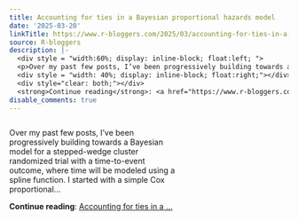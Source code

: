 ```yaml
---
title: Accounting for ties in a Bayesian proportional hazards model
date: '2025-03-20'
linkTitle: https://www.r-bloggers.com/2025/03/accounting-for-ties-in-a-bayesian-proportional-hazards-model/
source: R-bloggers
description: |-
  <div style = "width:60%; display: inline-block; float:left; ">
  <p>Over my past few posts, I’ve been progressively building towards a Bayesian model for a stepped-wedge cluster randomized trial with a time-to-event outcome, where time will be modeled using a spline function. I started with a simple Cox proportional...</p></div>
  <div style = "width: 40%; display: inline-block; float:right;"></div>
  <div style="clear: both;"></div>
  <strong>Continue reading</strong>: <a href="https://www.r-bloggers.com/2025/03/accounting-for-ties-in-a-bayesian-proportional-hazards-model/">Accounting for ties in a ...
disable_comments: true
---
```

<div style = "width:60%; display: inline-block; float:left; ">
<p>Over my past few posts, I’ve been progressively building towards a Bayesian model for a stepped-wedge cluster randomized trial with a time-to-event outcome, where time will be modeled using a spline function. I started with a simple Cox proportional...</p></div>
<div style = "width: 40%; display: inline-block; float:right;"></div>
<div style="clear: both;"></div>
<strong>Continue reading</strong>: <a href="https://www.r-bloggers.com/2025/03/accounting-for-ties-in-a-bayesian-proportional-hazards-model/">Accounting for ties in a ...